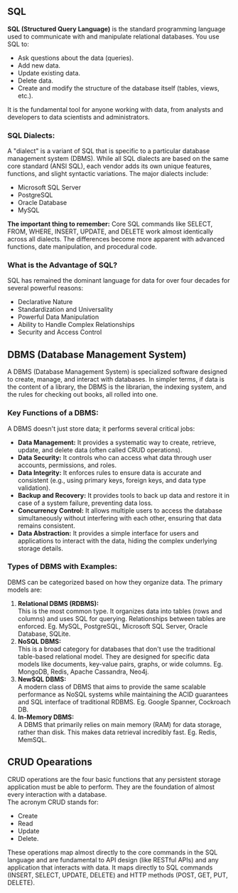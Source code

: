 ## SQL
**SQL (Structured Query Language)** is the standard programming language used to communicate with and manipulate relational databases. You use SQL to:
- Ask questions about the data (queries).
- Add new data.
- Update existing data.
- Delete data.
- Create and modify the structure of the database itself (tables, views, etc.).  

It is the fundamental tool for anyone working with data, from analysts and developers to data scientists and administrators.

### SQL Dialects:
A "dialect" is a variant of SQL that is specific to a particular database management system (DBMS). While all SQL dialects are based on the same core standard (ANSI SQL), each vendor adds its own unique features, functions, and slight syntactic variations. The major dialects include:
- Microsoft SQL Server
- PostgreSQL
- Oracle Database
- MySQL

**The important thing to remember:** Core SQL commands like SELECT, FROM, WHERE, INSERT, UPDATE, and DELETE work almost identically across all dialects. The differences become more apparent with advanced functions, date manipulation, and procedural code.

### What is the Advantage of SQL?
SQL has remained the dominant language for data for over four decades for several powerful reasons:
- Declarative Nature
- Standardization and Universality
- Powerful Data Manipulation
- Ability to Handle Complex Relationships
- Security and Access Control

## DBMS (Database Management System)
A DBMS (Database Management System) is specialized software designed to create, manage, and interact with databases. In simpler terms, if data is the content of a library, the DBMS is the librarian, the indexing system, and the rules for checking out books, all rolled into one.

### Key Functions of a DBMS:
A DBMS doesn't just store data; it performs several critical jobs:
- **Data Management:** It provides a systematic way to create, retrieve, update, and delete data (often called CRUD operations).
- **Data Security:** It controls who can access what data through user accounts, permissions, and roles.
- **Data Integrity:** It enforces rules to ensure data is accurate and consistent (e.g., using primary keys, foreign keys, and data type validation).
- **Backup and Recovery:** It provides tools to back up data and restore it in case of a system failure, preventing data loss.
- **Concurrency Control:** It allows multiple users to access the database simultaneously without interfering with each other, ensuring that data remains consistent.
- **Data Abstraction:** It provides a simple interface for users and applications to interact with the data, hiding the complex underlying storage details.

### Types of DBMS with Examples:
DBMS can be categorized based on how they organize data. The primary models are:
1. **Relational DBMS (RDBMS):**  
This is the most common type. It organizes data into tables (rows and columns) and uses SQL for querying. Relationships between tables are enforced. Eg. MySQL, PostgreSQL, Microsoft SQL Server, Oracle Database, SQLite.
2. **NoSQL DBMS:**  
This is a broad category for databases that don't use the traditional table-based relational model. They are designed for specific data models like documents, key-value pairs, graphs, or wide columns. Eg. MongoDB, Redis, Apache Cassandra, Neo4j.
3. **NewSQL DBMS:**  
A modern class of DBMS that aims to provide the same scalable performance as NoSQL systems while maintaining the ACID guarantees and SQL interface of traditional RDBMS. Eg. Google Spanner, Cockroach DB.
4. **In-Memory DBMS:**  
A DBMS that primarily relies on main memory (RAM) for data storage, rather than disk. This makes data retrieval incredibly fast. Eg. Redis, MemSQL.

## CRUD Opearations
CRUD operations are the four basic functions that any persistent storage application must be able to perform. They are the foundation of almost every interaction with a database.  
The acronym CRUD stands for:
- Create
- Read
- Update
- Delete.  

These operations map almost directly to the core commands in the SQL language and are fundamental to API design (like RESTful APIs) and any application that interacts with data. It maps directly to SQL commands (INSERT, SELECT, UPDATE, DELETE) and HTTP methods (POST, GET, PUT, DELETE).
